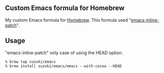 ## Custom Emacs formula for Homebrew

My custom Emacs formula for [Homebrew](https://github.com/Homebrew/homebrew).
This formula used "[emacs-inline-patch](https://github.com/suzuki/emacs-inline-patch)".

## Usage

"emacs-inline-patch" only case of using the HEAD option.

```
% brew tap suzuki/emacs
% brew install suzuki/emacs/emacs --with-cocoa --HEAD
```
